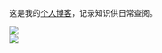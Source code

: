 这是我的[个人博客](https://gehuiling.github.io/)，记录知识供日常查阅。

<img src="./image/readme/1.bmp" style="display:block;margin:0 auto;">

<img src="./image/readme/2.bmp" style="display:block;margin:0 auto;">